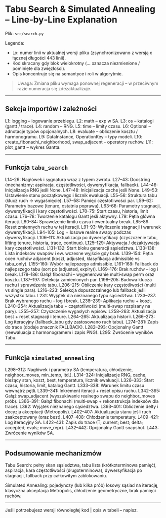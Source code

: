 # Tabu Search & Simulated Annealing – Line‑by‑Line Explanation

Plik: `src/search.py`

Legenda:
- Lx: numer linii w aktualnej wersji pliku (zsynchronizowano z wersją o łącznej długości 443 linii).
- Kod skracany gdy blok wielokrotny (… oznacza niezmienione / pominięte dla zwięzłości).
- Opis koncentruje się na semantyce i roli w algorytmie.

> Uwaga: Zmiana pliku wymaga ponownej regeneracji – w przeciwnym razie numeracja się zdezaktualizuje.

---
## Sekcja importów i zależności

L1: logging – logowanie przebiegu.
L2: math – exp w SA.
L3: os – katalogi (gantt / trace).
L4: random – RNG.
L5: time – limity czasu.
L6: Optional – adnotacje typów opcjonalnych.
L8: evaluate – obliczenie kosztu / harmonogramu.
L9: DataInstance, OperationKey – typy modeli.
L10: create_fibonachi_neighborhood, swap_adjacent – operatory ruchów.
L11: plot_gantt – wykres Gantta.

---
## Funkcja `tabu_search`

L14–26: Nagłówek i sygnatura wraz z typem zwrotu.
L27–43: Docstring (mechanizmy: aspiracja, częstotliwości, dywersyfikacja, fallback).
L44–46: Inicjalizacja RNG jeśli None.
L47–48: Inicjalizacja cache jeśli None.
L49–53: Ustawienie stanu początkowego i licznik ewaluacji.
L55–56: Struktura tabu (klucz ruch -> wygaśnięcie).
L57–58: Pamięć częstotliwości par.
L59–62: Parametry bazowe (tenure, ostatnia poprawa).
L63–68: Parametry stagnacji, dywersyfikacji i kary częstotliwości.
L70–75: Start czasu, historia, limit czasu.
L76–78: Tworzenie katalogu Gantt jeśli aktywny.
L79: Pętla główna iteracji.
L80–84: Sprawdzenie limitu czasu i ewentualny break.
L85–89: Reset zmiennych ruchu w tej iteracji.
L91–93: Wyliczenie stagnacji i warunek dywersyfikacji.
L94–105: Log + losowe realne swapy podczas dywersyfikacji.
L106–111: Aktualizacja po dywersyfikacji (czyszczenie tabu, lifting tenure, historia, trace, continue).
L125–129: Aktywacja / dezaktywacja kary częstotliwości.
L131–132: Start bloku generacji sąsiedztwa.
L133–138: Lista indeksów swapów i ew. wczesne wyjście gdy brak.
L139–154: Pętla ocen ruchów adjacent (koszt, adjusted, klasyfikacja admissible vs tabu_only).
L155–160: Wybór najlepszego admissible.
L161–168: Fallback do najlepszego tabu (sort po (adjusted, expiry)).
L169–176: Brak ruchów – log i break.
L178–186: Gałąź fibonachi – wygenerowanie multi‑swap perm oraz kosztu.
L187–197: Detekcja zamienionych par.
L198–205: Budowa klucza ruchu i sprawdzenie tabu.
L206–215: Obliczenie kary częstotliwości (multi vs single para).
L216–223: Selekcja dopuszczalnego lub fallback jeśli wszystko tabu.
L231: Wyjątek dla nieznanego typu sąsiedztwa.
L233–237: Brak wybranego ruchu – log i break.
L238–239: Aplikacja ruchu + koszt.
L240–254: Aktualizacja tabu + częstotliwości (multi-swap rozpisany na pary).
L255–257: Czyszczenie wygasłych wpisów.
L258–263: Aktualizacja best + reset stagnacji i tenure.
L264–265: Aktualizacja historii.
L266–273: Log iteracyjny (fallback_tabu gdy zastosowano ruch tabu).
L274–281: Zapis do trace (dodaje znacznik FALLBACK).
L282–293: Opcjonalny Gantt (reewaluacja z harmonogramem i zapis PNG).
L295: Zwrócenie wyników Tabu.

---
## Funkcja `simulated_annealing`

L298–312: Nagłówek i parametry SA (temperatura, chłodzenie, neighbor_moves, min_temp, itd.).
L314–324: Inicjalizacje RNG, cache, bieżący stan, koszt, best, temperatura, licznik ewaluacji.
L326–333: Start czasu, historia, limit, katalog Gantt.
L333–338: Warunek limitu czasu wewnątrz pętli.
L339–341: Inkrement iteracji + reset opisu ruchu.
L342–365: Gałąź swap_adjacent (wyszukiwanie realnego swapu do neighbor_moves prób).
L366–391: Gałąź fibonachi (multi‑swap + rekonstrukcja indeksów dla trace).
L392: Wyjątek nieznanego sąsiedztwa.
L393–401: Obliczenie delty i decyzja akceptacji (Metropolis).
L402–407: Aktualizacja stanu jeśli ruch zaakceptowany (oraz best).
L407–408: Chłodzenie temperatury.
L409–421: Log iteracyjny SA.
L422–431: Zapis do trace (T; current; best; delta; accepted; evals; move_repr).
L432–442: Opcjonalny Gantt snapshot.
L443: Zwrócenie wyników SA.

---
## Podsumowanie mechanizmów

Tabu Search: pełny skan sąsiedztwa, tabu lista (krótkoterminowa pamięć), aspiracja, kara częstotliwości (długoterminowa), dywersyfikacja po stagnacji, fallback przy całkowitym zablokowaniu.

Simulated Annealing: pojedynczy (lub kilka prób) losowy sąsiad na iterację, klasyczna akceptacja Metropolis, chłodzenie geometryczne, brak pamięci ruchów.

---
Jeśli potrzebujesz wersji równoległej kod | opis w tabeli – napisz.
